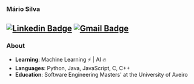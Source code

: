 ### Mário Silva
[![Linkedin Badge](https://img.shields.io/badge/-Mário_Silva-blue?style=flat-square&logo=Linkedin&logoColor=white&link=https://www.linkedin.com/in/mariocsilva119//)](https://www.linkedin.com/in/mariocsilva119/) [![Gmail Badge](https://img.shields.io/badge/-mariocsilva119@gmail.com-c14438?style=flat-square&logo=Gmail&logoColor=white&link=mailto:mariocsilva119@gmail.com)](mailto:mariocsilva119@gmail.com)
---------------------------------------------------------------------------------------------------------------------------------------------------------------------------------
### About

-  **Learning**: Machine Learning :zap: | AI :fire:	
-  **Languages**: Python, Java, JavaScript, C, C++
-  **Education**: Software Engineering Masters' at the University of Aveiro
